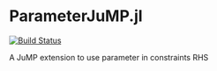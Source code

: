 # ParameterJuMP.jl
[![Build Status](https://travis-ci.org/joaquimg/ParameterJuMP.jl.svg?branch=master)](https://travis-ci.org/joaquimg/ParameterJuMP.jl)

A JuMP extension to use parameter in constraints RHS
